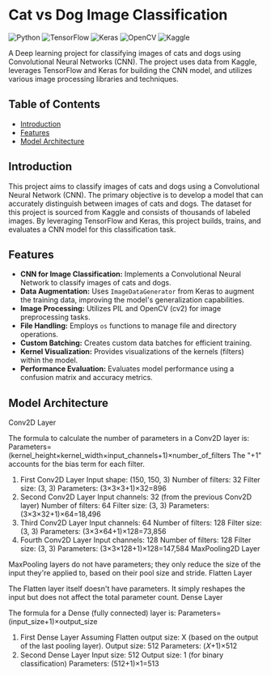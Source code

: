 # Cat vs Dog Image Classification

![Python](https://img.shields.io/badge/Python-3.7%2B-blue.svg)
![TensorFlow](https://img.shields.io/badge/TensorFlow-2.0%2B-orange.svg)
![Keras](https://img.shields.io/badge/Keras-2.3.0-red.svg)
![OpenCV](https://img.shields.io/badge/OpenCV-cv2-brightgreen.svg)
![Kaggle](https://img.shields.io/badge/Kaggle-Dataset-blue.svg)

A Deep learning project for classifying images of cats and dogs using Convolutional Neural Networks (CNN). The project uses data from Kaggle, leverages TensorFlow and Keras for building the CNN model, and utilizes various image processing libraries and techniques.

## Table of Contents
- [Introduction](#introduction)
- [Features](#features)
- [Model Architecture](#model-architecture)



## Introduction
This project aims to classify images of cats and dogs using a Convolutional Neural Network (CNN). The primary objective is to develop a model that can accurately distinguish between images of cats and dogs. The dataset for this project is sourced from Kaggle and consists of thousands of labeled images. By leveraging TensorFlow and Keras, this project builds, trains, and evaluates a CNN model for this classification task.

## Features
- **CNN for Image Classification:** Implements a Convolutional Neural Network to classify images of cats and dogs.
- **Data Augmentation:** Uses `ImageDataGenerator` from Keras to augment the training data, improving the model's generalization capabilities.
- **Image Processing:** Utilizes PIL and OpenCV (cv2) for image preprocessing tasks.
- **File Handling:** Employs `os` functions to manage file and directory operations.
- **Custom Batching:** Creates custom data batches for efficient training.
- **Kernel Visualization:** Provides visualizations of the kernels (filters) within the model.
- **Performance Evaluation:** Evaluates model performance using a confusion matrix and accuracy metrics.

## Model Architecture 
Conv2D Layer

The formula to calculate the number of parameters in a Conv2D layer is:
Parameters=(kernel_height×kernel_width×input_channels+1)×number_of_filters
The "+1" accounts for the bias term for each filter.
1. First Conv2D Layer
Input shape: (150, 150, 3)
Number of filters: 32
Filter size: (3, 3)
Parameters:
(3×3×3+1)×32=896
2. Second Conv2D Layer
Input channels: 32 (from the previous Conv2D layer)
Number of filters: 64
Filter size: (3, 3)
Parameters:
(3×3×32+1)×64=18,496
3. Third Conv2D Layer
Input channels: 64
Number of filters: 128
Filter size: (3, 3)
Parameters:
(3×3×64+1)×128=73,856
4. Fourth Conv2D Layer
Input channels: 128
Number of filters: 128
Filter size: (3, 3)
Parameters:
(3×3×128+1)×128=147,584
MaxPooling2D Layer

MaxPooling layers do not have parameters; they only reduce the size of the input they're applied to, based on their pool size and stride.
Flatten Layer

The Flatten layer itself doesn't have parameters. It simply reshapes the input but does not affect the total parameter count.
Dense Layer

The formula for a Dense (fully connected) layer is:
Parameters=(input_size+1)×output_size
1. First Dense Layer
Assuming Flatten output size: X (based on the output of the last pooling layer).
Output size: 512
Parameters:
(𝑋+1)×512
2. Second Dense Layer
Input size: 512
Output size: 1 (for binary classification)
Parameters:
(512+1)×1=513





